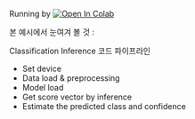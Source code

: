 Running by [![Open In Colab](https://colab.research.google.com/assets/colab-badge.svg)](https://colab.research.google.com/github/DoranLyong/Awesome-Tensor-Architecture/blob/main/pytorch_reference/simple_reference/01_Getting-Started/01_simple_classification.ipynb)



본 예시에서 눈여겨 볼 것 :

Classification Inference 코드 파이프라인 

* Set device 
* Data load & preprocessing 
* Model load 
* Get score vector by inference 
* Estimate the predicted class and confidence 

